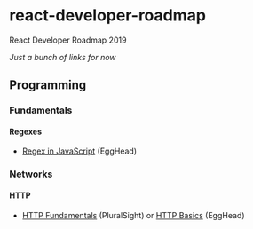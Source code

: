 # react-developer-roadmap

React Developer Roadmap 2019

*Just a bunch of links for now*

## Programming

### Fundamentals

#### Regexes

* [Regex in JavaScript](https://egghead.io/courses/regex-in-javascript) (EggHead)

### Networks

#### HTTP

* [HTTP Fundamentals](https://www.pluralsight.com/courses/xhttp-fund) (PluralSight) or [HTTP Basics](https://www.pluralsight.com/courses/xhttp-fund) (EggHead)
